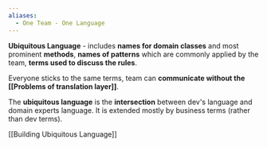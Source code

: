 ```yaml
---
aliases:
  - One Team - One Language
---
```



**Ubiquitous Language** - includes **names for domain classes** and most prominent **methods**, **names of patterns** which are commonly applied by the team, **terms used to discuss the rules**.  

Everyone sticks to the same terms, team can **communicate without the [[Problems of translation layer]]**.

The **ubiquitous language** is the **intersection** between dev's language and domain experts language. It is extended mostly by business terms (rather than dev terms).

[[Building Ubiquitous Language]]
